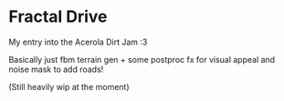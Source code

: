 # Fractal Drive

My entry into the Acerola Dirt Jam :3

Basically just fbm terrain gen + some postproc fx for visual appeal and noise mask to add roads!

(Still heavily wip at the moment)

